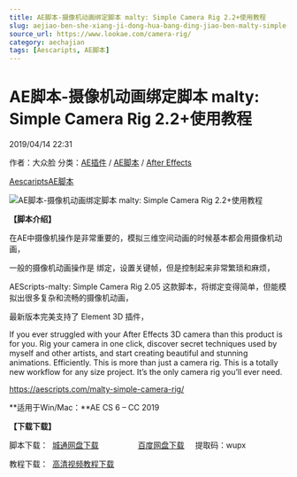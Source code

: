 ```yaml
---
title: AE脚本-摄像机动画绑定脚本 malty: Simple Camera Rig 2.2+使用教程
slug: aejiao-ben-she-xiang-ji-dong-hua-bang-ding-jiao-ben-malty-simple-camera-rig-2-2-shi-yong-jiao-cheng
source_url: https://www.lookae.com/camera-rig/
category: aechajian
tags: [Aescaripts, AE脚本]
---
```

# AE脚本-摄像机动画绑定脚本 malty: Simple Camera Rig 2.2+使用教程

2019/04/14 22:31

作者：大众脸
分类：[AE插件](https://www.lookae.com/after-effects/aechajian/) / [AE脚本](https://www.lookae.com/after-effects/aescripts/) / [After Effects](https://www.lookae.com/after-effects/)

[Aescaripts](https://www.lookae.com/tag/aescaripts/)[AE脚本](https://www.lookae.com/tag/ae%e8%84%9a%e6%9c%ac/)

![AE脚本-摄像机动画绑定脚本 malty: Simple Camera Rig 2.2+使用教程](https://www.lookae.com/wp-content/uploads/2014/09/Simple-Camera-Rig.jpg "AE脚本-摄像机动画绑定脚本 malty: Simple Camera Rig 2.2+使用教程-LookAE.com")

**【脚本介绍】**

在AE中摄像机操作是非常重要的，模拟三维空间动画的时候基本都会用摄像机动画，

一般的摄像机动画操作是 绑定，设置关键帧，但是控制起来非常繁琐和麻烦，

AEScripts-malty: Simple Camera Rig 2.05 这款脚本，将绑定变得简单，但能模拟出很多复杂和流畅的摄像机动画，

最新版本完美支持了 Element 3D 插件，

If you ever struggled with your After Effects 3D camera than this product is for you. Rig your camera in one click, discover secret techniques used by myself and other artists, and start creating beautiful and stunning animations. Efficiently. This is more than just a camera rig. This is a totally new workflow for any size project. It’s the only camera rig you’ll ever need.

https://aescripts.com/malty-simple-camera-rig/

**适用于Win/Mac：**AE CS 6 – CC 2019

**【下载下载】**

脚本下载：  [城通网盘下载](https://lookae.ctfile.com/fs/680462-365501992)                  [百度网盘下载](https://pan.baidu.com/s/1QPnXzXfi3qn3A807wwHNyQ)     提取码：wupx

教程下载：  [高清视频教程下载](http://lookae.ctfile.com/file/140930238)
